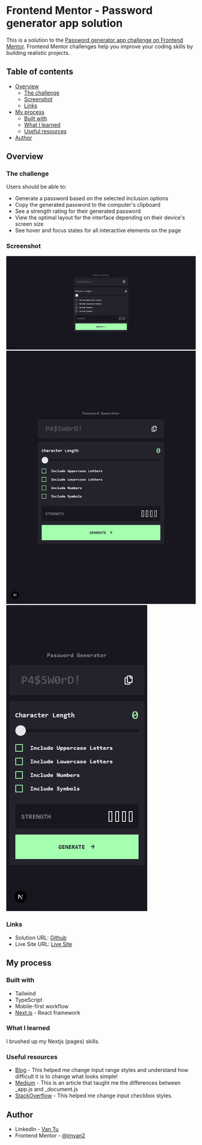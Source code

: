 # Frontend Mentor - Password generator app solution

This is a solution to the [Password generator app challenge on Frontend Mentor](https://www.frontendmentor.io/challenges/password-generator-app-Mr8CLycqjh). Frontend Mentor challenges help you improve your coding skills by building realistic projects.

## Table of contents

- [Overview](#overview)
  - [The challenge](#the-challenge)
  - [Screenshot](#screenshot)
  - [Links](#links)
- [My process](#my-process)
  - [Built with](#built-with)
  - [What I learned](#what-i-learned)
  - [Useful resources](#useful-resources)
- [Author](#author)

## Overview

### The challenge

Users should be able to:

- Generate a password based on the selected inclusion options
- Copy the generated password to the computer's clipboard
- See a strength rating for their generated password
- View the optimal layout for the interface depending on their device's screen size
- See hover and focus states for all interactive elements on the page

### Screenshot

![Desktop](./public/images/desktop.png)
![Tablet](./public/images/tablet.png)
![Mobile](./public/images/mobile.png)

### Links

- Solution URL: [Github](https://github.com/imvan2/frontend-mentor/tree/main/intermediate/password-generator-app)
- Live Site URL: [Live Site](https://frontend-mentor-effzl6hny-van-tus-projects.vercel.app/)

## My process

### Built with

- Tailwind
- TypeScript
- Mobile-first workflow
- [Next.js](https://nextjs.org/) - React framework

### What I learned

I brushed up my Nextjs (pages) skills.

### Useful resources

- [Blog](https://blog.logrocket.com/creating-custom-css-range-slider-javascript-upgrades/#styling-range-slider-show-track-progress) - This helped me change input range styles and understand how difficult it is to change what looks simple!
- [Medium](https://medium.com/@farihatulmaria/what-is-the-purpose-of-the-app-js-and-document-js-files-in-a-next-js-application-397f22fed69e) - This is an article that taught me the differences between \_app.js and \_document.js
- [StackOverflow](https://stackoverflow.com/questions/58163980/input-type-checkbox-cant-style-proprerly) - This helped me change input checkbox styles.

## Author

- LinkedIn - [Van Tu](https://www.linkedin.com/in/van-tu/)
- Frontend Mentor - [@imvan2](https://www.frontendmentor.io/profile/imvan2)
